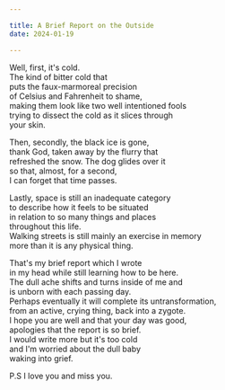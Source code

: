 ```yaml
---

title: A Brief Report on the Outside
date: 2024-01-19

---
```


Well, first, it's cold.</br>
The kind of bitter cold that</br>
puts the faux-marmoreal precision</br>
of Celsius and Fahrenheit to shame,</br>
making them look like two well intentioned fools</br>
trying to dissect the cold as it slices through</br>
your skin.</br>

Then, secondly, the black ice is gone,</br>
thank God, taken away by the flurry that</br>
refreshed the snow. The dog glides over it</br>
so that, almost, for a second,</br>
I can forget that time passes.</br>

Lastly, space is still an inadequate category</br>
to describe how it feels to be situated</br>
in relation to so many things and places</br>
throughout this life.</br>
Walking streets is still mainly an exercise in memory</br>
more than it is any physical thing.</br>

That's my brief report which I wrote</br>
in my head while still learning how to be here.</br>
The dull ache shifts and turns inside of me and</br>
is unborn with each passing day.</br>
Perhaps eventually it will complete its untransformation,</br>
from an active, crying thing, back into a zygote.</br>
I hope you are well and that your day was good,</br>
apologies that the report is so brief.</br>
I would write more but it's too cold</br>
and I'm worried about the dull baby</br>
waking into grief.</br>

P.S I love you and miss you.</br>